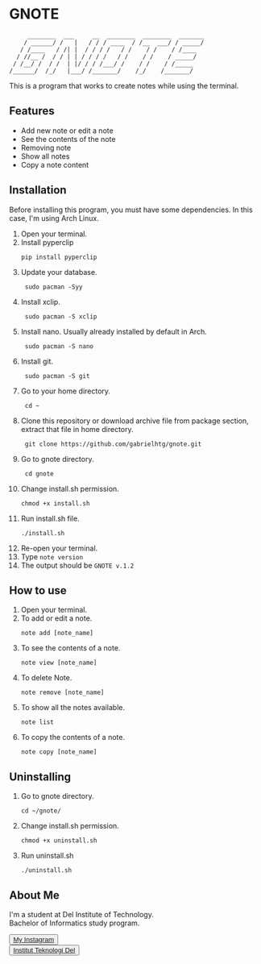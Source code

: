 # GNOTE
         ________  ___     __  ________  ________  _______
        / ______/ /   |   / / / ____  / /__  ___/ / _____/
       / /____   / /| |  / / / /   / /    / /    / /____
      / //__ /  / / | | / / / /   / /    / /    / _____/
     / /__/ /  / /  | |/ / / /___/ /    / /    / /_____
    /______/  /_/   |___/ /_______/    /_/    /_______/

This is a program that works to create notes while using the terminal. 

## Features

- Add new note or edit a note
- See the contents of the note
- Removing note
- Show all notes
- Copy a note content
  
## Installation

Before installing this program, you must have some dependencies. In this case, I'm using Arch Linux.
1. Open your terminal.
2. Install pyperclip
   ```
   pip install pyperclip
   ```
3. Update your database.
   ```
    sudo pacman -Syy
   ```
4. Install xclip.
   ```
    sudo pacman -S xclip
   ```
5. Install nano. Usually already installed by default in Arch.
   ```
    sudo pacman -S nano
   ```
6. Install git.
   ```
    sudo pacman -S git
   ```
7. Go to your home directory.
   ```
    cd ~
   ```
8. Clone this repository or download archive file from package section, extract that file in home directory.
   ```
    git clone https://github.com/gabrielhtg/gnote.git
   ```
9. Go to gnote directory.
   ```
    cd gnote
   ```
10. Change install.sh permission.
    ```
    chmod +x install.sh
    ```
11. Run install.sh file.
    ```
    ./install.sh
    ```
12. Re-open your terminal.
13. Type `note version`
14. The output should be `GNOTE v.1.2`
    
## How to use

1. Open your terminal.
2. To add or edit a note.
   ```
   note add [note_name]
   ```
3. To see the contents of a note.
   ```
   note view [note_name]
   ```
4. To delete Note.
   ```
   note remove [note_name]
   ```
5. To show all the notes available.
   ```
   note list
   ```
6. To copy the contents of a note.
   ```
   note copy [note_name]
   ```

## Uninstalling

1. Go to gnote directory.
   ```
   cd ~/gnote/
   ```
2. Change install.sh permission.
    ```
    chmod +x uninstall.sh
    ```
3. Run uninstall.sh
   ```
   ./uninstall.sh
   ```

## <b>About Me</b>

I'm a student at Del Institute of Technology. <br>
Bachelor of Informatics study program. <br>


<button><a href="https://www.instagram.com/gabrielhtg77/">My Instagram</a></button>
<br>
<button><a href="https://www.del.ac.id/">Institut Teknologi Del</a></button>
